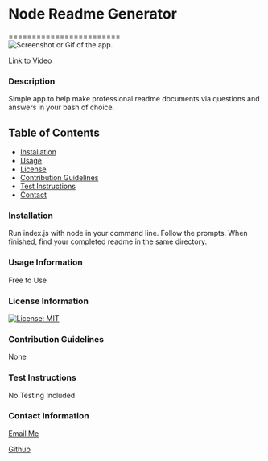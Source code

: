 # Node Readme Generator

========================\
![Screenshot or Gif of the app.](./assets/screenshot.gif)

[Link to Video](https://drive.google.com/file/d/1RM742VcZ9H5-l1FdhxNtGYmrYiBs7yMt/view)


### Description

Simple app to help make professional readme documents via questions and answers in your bash of choice.

## Table of Contents

-    [Installation](#Installation)
-    [Usage](#Usage-Information)
-    [License](#License)
-    [Contribution Guidelines](#Contribution-Guidelines)
-    [Test Instructions](#Test-Instructions)
-    [Contact](#Contact-Information)

### Installation

Run index.js with node in your command line. Follow the prompts. When finished, find your completed readme in the same directory.

### Usage Information

Free to Use

### License Information

[![License: MIT](https://img.shields.io/badge/License-MIT-yellow.svg)](https://opensource.org/licenses/MIT)

### Contribution Guidelines

None

### Test Instructions

No Testing Included

### Contact Information

[Email Me](olsenj.andrew@gmail.com)

[Github](https://github.com/drewole)
